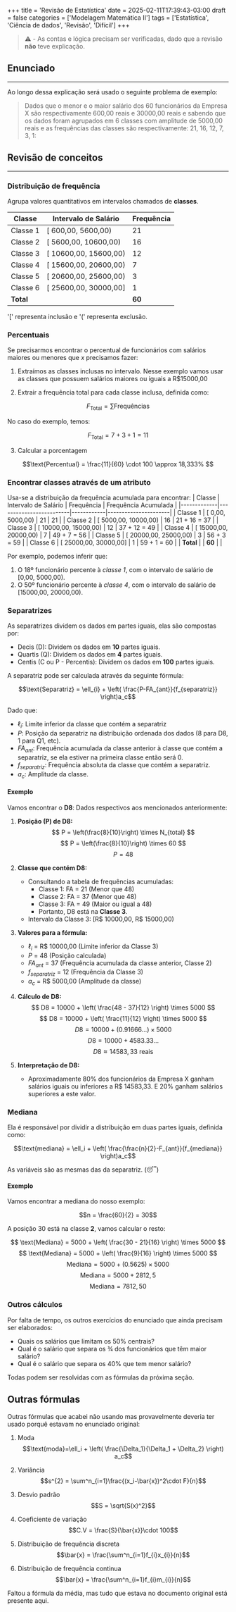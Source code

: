 +++
title = 'Revisão de Estatística'
date = 2025-02-11T17:39:43-03:00
draft = false
categories = ['Modelagem Matemática II']
tags = ['Estatística', 'Ciência de dados', 'Revisão', 'Difícil']
+++

> ⚠️  -  As contas e lógica precisam ser verificadas, dado que a revisão **não** teve explicação.

## Enunciado
---


Ao longo dessa explicação será usado o seguinte problema de exemplo:

> Dados que o menor e o maior salário dos 60 funcionários da Empresa X são
> respectivamente 600,00 reais e 30000,00 reais e sabendo que os dados foram agrupados
> em 6 classes com amplitude de 5000,00 reais e as frequências das classes são
> respectivamente: 21, 16, 12, 7, 3, 1:

## Revisão de conceitos
---

### Distribuição de frequência

Agrupa valores quantitativos em intervalos chamados de **classes**.

| Classe      | Intervalo de Salário    | Frequência |
|-------------|-------------------------|------------|
| Classe 1    | [ 600,00,  5600,00)   | 21         |
| Classe 2    | [ 5600,00, 10600,00)  | 16         |
| Classe 3    | [ 10600,00,  15600,00) | 12         |
| Classe 4    | [ 15600,00,  20600,00) | 7          |
| Classe 5    | [ 20600,00,  25600,00) | 3          |
| Classe 6    | [ 25600,00,  30000,00]  | 1          |
| **Total**   |                         | **60**     |

'[' representa inclusão e '(' representa exclusão.

### Percentuais

Se precisarmos encontrar o percentual de funcionários com salários maiores ou menores que $x$ precisamos fazer:

1. Extraímos as classes inclusas no intervalo. Nesse exemplo vamos usar as classes que possuem salários maiores ou iguais a R$15000,00

2. Extrair a frequência total para cada classe inclusa, definida como:

$$F_\text{Total} = \sum{\text{Frequências}}$$

No caso do exemplo, temos:

$$F_\text{Total} = 7 + 3 + 1 = 11$$

3. Calcular a porcentagem

$$\text{Percentual} = \frac{11}{60} \cdot 100 \approx 18,333% $$

### Encontrar classes através de um atributo

Usa-se a distribuição da frequência acumulada para encontrar:
| Classe      | Intervalo de Salário    | Frequência | Frequência Acumulada |
|-------------|-------------------------|------------|----------------------|
| Classe 1    | [ 0,00,  5000,00)   | 21         | 21                   |
| Classe 2    | [ 5000,00,  10000,00)  | 16         | 21 + 16 = 37         |
| Classe 3    | [ 10000,00,  15000,00) | 12         | 37 + 12 = 49         |
| Classe 4    | [ 15000,00,  20000,00) | 7          | 49 + 7 = 56         |
| Classe 5    | [ 20000,00,  25000,00) | 3          | 56 + 3 = 59         |
| Classe 6    | [ 25000,00,  30000,00]  | 1          | 59 + 1 = 60         |
| **Total**   |                         | **60**     |                      |

Por exemplo, podemos inferir que:
1. O 18º funcionário percente à *classe 1*, com o intervalo de salário de [0,00, 5000,00).
2. O 50º funcionário percente à *classe 4*, com o intervalo de salário de [15000,00, 20000,00).

### Separatrizes

As separatrizes dividem os dados em partes iguais, elas são compostas por:
- Decis (D): Dividem os dados em **10** partes iguais.
- Quartis (Q): Dividem os dados em **4** partes iguais.
- Centis (C ou P - Percentis): Dividem os dados em **100** partes iguais.

A separatriz pode ser calculada através da seguinte fórmula:

$$\text{Separatriz} = \ell_{i} + \left( \frac{P-FA_{ant}}{f_{separatriz}} \right)a_c$$

Dado que:
- $\ell_{i}$: Limite inferior da classe que contém a separatriz
- $P$: Posição da separatriz na distribuição ordenada dos dados (8 para D8, 1 para Q1, etc).
- $FA_{ant}$: Frequência acumulada da classe anterior à classe que contém a separatriz, se ela estiver na primeira classe então será 0.
- $f_{separatriz}$: Frequência absoluta da classe que contém a separatriz.
- $a_c$: Amplitude da classe. 

#### Exemplo

Vamos encontrar o **D8**:
Dados respectivos aos mencionados anteriormente:

1.  **Posição (P) de D8:**
$$ P = \left(\frac{8}{10}\right) \times N_{total} $$
$$ P = \left(\frac{8}{10}\right) \times 60 $$
$$ P = 48 $$

2.  **Classe que contém D8:**
    *   Consultando a tabela de frequências acumuladas:
        *   Classe 1: FA = 21 (Menor que 48)
        *   Classe 2: FA = 37 (Menor que 48)
        *   Classe 3: FA = 49 (Maior ou igual a 48)
        *   Portanto, D8 está na **Classe 3**.
    *   Intervalo da Classe 3: \[R$ 10000,00, R$ 15000,00)

3.  **Valores para a fórmula:**
    *   $\ell_{i}$ = R$ 10000,00 (Limite inferior da Classe 3)
    *   $P$ = 48 (Posição calculada)
    *   $FA_{ant}$ = 37 (Frequência acumulada da classe anterior, Classe 2)
    *   $f_{separatriz}$ = 12 (Frequência da Classe 3)
    *   $a_c$ = R$ 5000,00 (Amplitude da classe)

4.  **Cálculo de D8:**
$$ D8 = 10000 + \left( \frac{48 - 37}{12} \right) \times 5000 $$
$$ D8 = 10000 + \left( \frac{11}{12} \right) \times 5000 $$
$$ D8 = 10000 + (0.91666\ldots) \times 5000 $$
$$ D8 = 10000 + 4583.33\ldots $$
$$ D8 \approx 14583,33 \text{ reais} $$

5.  **Interpretação de D8:**
    *   Aproximadamente 80% dos funcionários da Empresa X ganham salários iguais ou inferiores a R$ 14583,33. E 20% ganham salários superiores a este valor. 

### Mediana

Ela é responsável por dividir a distribuição em duas partes iguais, definida como:

$$\text{mediana} = \ell_i + \left( \frac{\frac{n}{2}-F_{ant}}{f_{mediana}} \right)a_c$$

As variáveis são as mesmas das da separatriz. (😴)

#### Exemplo

Vamos encontrar a mediana do nosso exemplo:

$$n = \frac{60}{2} = 30$$

A posição 30 está na classe **2**, vamos calcular o resto:

$$ \text{Mediana} = 5000 + \left( \frac{30 - 21}{16} \right) \times 5000 $$ 
$$ \text{Mediana} = 5000 + \left( \frac{9}{16} \right) \times 5000 $$ 
$$ \text{Mediana} = 5000 + (0.5625) \times 5000 $$ 
$$ \text{Mediana} = 5000 + 2812,5 $$ 
$$ \text{Mediana} =  7812,50 $$ 

### Outros cálculos

Por falta de tempo, os outros exercícios do enunciado que ainda precisam ser elaborados:

- Quais os salários que limitam os 50% centrais?
- Qual é o salário que separa os ¾ dos funcionários que têm maior salário?
- Qual é o salário que separa os 40% que tem menor salário?

Todas podem ser resolvidas com as fórmulas da próxima seção.

## Outras fórmulas

Outras fórmulas que acabei não usando mas provavelmente deveria ter usado porquê estavam no enunciado original:

1. Moda
$$\text{moda}=\ell_i + \left( \frac{\Delta_1}{\Delta_1 + \Delta_2} \right) a_c$$

2. Variância
$$s^{2} = \sum^n_{i=1}\frac{(x_i-\bar{x})^2\cdot F}{n}$$

3. Desvio padrão
$$S = \sqrt{S(x)^2}$$

4. Coeficiente de variação
$$C.V = \frac{S}{\bar{x}}\cdot 100$$

5. Distribuição de frequência discreta
$$\bar{x} = \frac{\sum^n_{i=1}f_{i}x_{i}}{n}$$

6. Distribuição de frequência continua
$$\bar{x} = \frac{\sum^n_{i=1}f_{i}m_{i}}{n}$$

Faltou a fórmula da média, mas tudo que estava no documento original está presente aqui.
